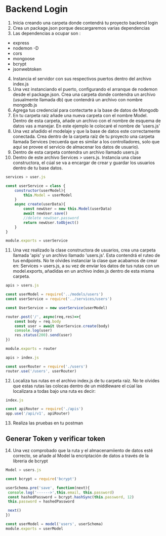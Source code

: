 # Backend Login

1. Inicia creando una carpeta donde contendrá tu proyecto backend login 
2. Crea un package.json porque descargaremos varias dependencias 
3. Las dependencias a ocupar son : 
- express
- nodemon -D
- cors 
- mongoose 
- bcrypt
- jsonwebtoken 
4. Instancia el servidor con sus respectivos puertos dentro del archivo index.js
5. Una vez instanciando el puerto, configurando el arranque de nodemon desde el package.json. Crea una carpeta donde contendra un archivo (usualmente llamada db) que contendrá un archivo con nombre mongodb.js
6. Agrega tus credencial para contectarte a la base de datos de Mongodb 
7. En tu carpeta raíz añade una nueva carpeta con el nombre Model. Dentro de esta carpeta, añade un archivo con el nombre de esquema de datos vas a manejar. En este ejemplo le colocaré el nombre de 'users.js'
8. Una vez añadido el modelaje y que la base de datos este correctamente conectada. Crea dentro de la carpeta raíz de tu proyecto una carpeta llamada Services (recuerda que es similar a los controlladores, solo que aquí se provee el servicio de almacenar los datos de usuario).
9. Dentro de esta carpeta contendra un archivo llamado users.js
10. Dentro de este archivo Services > users.js. Instancia una clase constructora, el cúal se va a encargar de crear y guardar los usuarios dentro de tu base datos. 
``` Javascript
services > user.js

const userService = class {
    constructor(userModel){
        this.Model = userModel
    }
    async create(userData){
        const newUser = new this.Model(userData)
        await newUser.save()
        //delete newUser.password
        return newUser.toObject()
    }
}

module.exports = userService
```
11. Una vez realizado la clase constructora de usuarios, crea una carpeta llamada 'apis' y un archivo llamado 'users.js'. Esta contendrá el ruteo de tus endpoints. No te olvides instanciar la clase que acabamos de crear en: Services > users.js, a su vez de enviar los datos de tus rutas con un model.exports, añadidas en un archivo index.js dentro de esta misma carpeta.
``` Javascript
apis > users.js 

const userModel = require('../models/users')
const userService = require('../services/users')

const UserService = new userService(userModel)

router.post('/', async(req,res)=>{
    const body = req.body
    const user = await UserService.create(body)
    console.log(user)
    res.status(200).send(user)
})

module.exports = router
```

``` Javascript
apis > index.js 

const userRouter = require('./users')
router.use('/users', userRouter)
```
12. Localiza tus rutas en el archivo index.js de tu carpeta raíz. No te olvides  que estas rutas las colocas dentro de un middleware el cúal las localizara a todas bajo una ruta es decir: 
``` Javascript
index.js 

const apiRouter = require('./apis')
app.use('/api/v1', apiRouter)
```
13. Realiza las pruebas en tu postman 

## Generar Token y verificar token

14. Una vez comprobado que la ruta y el almacenamiiento de datos esté correcto, se añade al Model la encriptación de datos a través de la libreria de bcrypt 
``` Javascript
Model > users.js 

const bcrypt = require('bcrypt')

userSchema.pre('save', function(next){
 console.log('------>',this.email, this.password)
 const hashedPassword = bcrypt.hashSync(this.password, 12)
 this.password = hashedPassword

 next()
})

const userModel = model('users', userSchema)
module.exports = userModel

```






